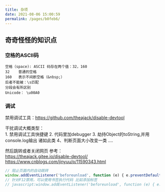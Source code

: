 ```yaml
---
title: 杂项
date: 2021-08-06 15:00:59
permalink: /pages/b0feb6/
---
```



## 奇奇怪怪的知识点

### 空格的ASCII码
```
空格（space): ASCII 码存在两个值：32，160
32    普通的空格
160   表示不间断空格（&nbsp;）
后者不能被：\s匹配
分段会有所区别 
Unicode： \u00A0
```

### 调试
禁用调试工具：https://github.com/theajack/disable-devtool   

干扰调试大概类型：   
    1. 禁用调试工具快捷键
    2. 代码里加debugger
    3. 劫持Object的toString,并用console.log输出 诸如此类
    4、判断页面大小改变一类
....

然后跳转或者关闭网页
参考：  
    <https://theajack.gitee.io/disable-devtool/>  
    <https://www.cnblogs.com/jinyuu/p/11590343.html>  

``` js
// 阻止页面内的自动跳转
window.addEventListener('beforeunload', function (e) { e.preventDefault();e.returnValue = '' });
// 针对F12禁用，可以使用书签执行代码 比如添加标签
// javascript:window.addEventListener('beforeunload', function (e) { e.preventDefault();e.returnValue = '' });
```